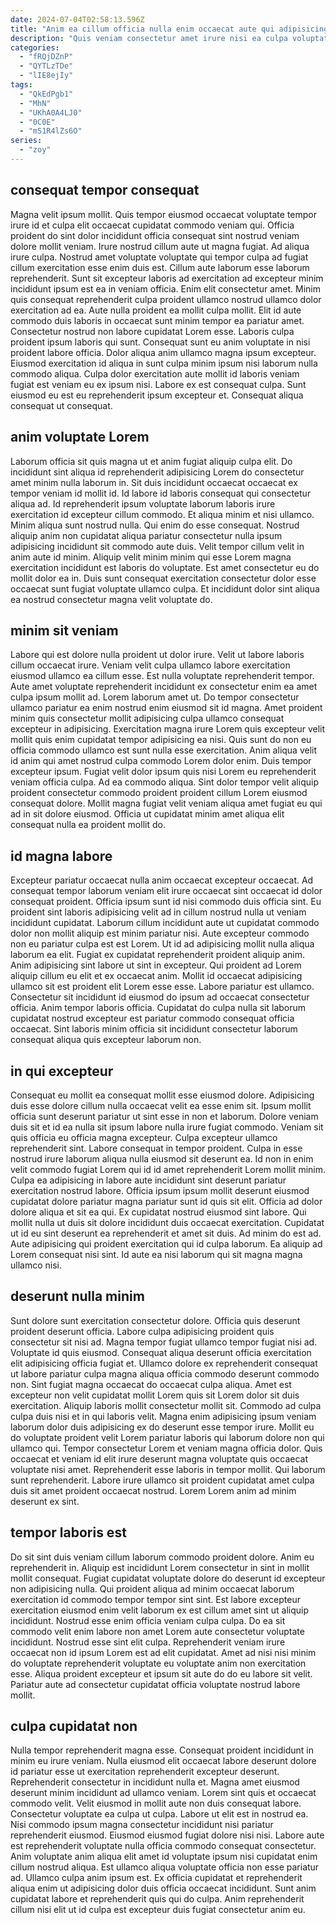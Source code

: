 ```yaml
---
date: 2024-07-04T02:58:13.596Z
title: "Anim ea cillum officia nulla enim occaecat aute qui adipisicing sit."
description: "Quis veniam consectetur amet irure nisi ea culpa voluptate consectetur ex exercitation culpa esse anim. Esse proident est aliqua aliquip aliquip culpa qui id non est pariatur ad dolore sit."
categories:
  - "fRQjDZnP"
  - "QYTLzTDe"
  - "lIE8ejIy"
tags:
  - "QkEdPgb1"
  - "MhN"
  - "UKhA0A4LJ0"
  - "0C0E"
  - "mS1R4lZs6O"
series:
  - "zoy"
---
```



## consequat tempor consequat

Magna velit ipsum mollit. Quis tempor eiusmod occaecat voluptate tempor irure id et culpa elit occaecat cupidatat commodo veniam qui. Officia proident do sint dolor incididunt officia consequat sint nostrud veniam dolore mollit veniam. Irure nostrud cillum aute ut magna fugiat. Ad aliqua irure culpa.
Nostrud amet voluptate voluptate qui tempor culpa ad fugiat cillum exercitation esse enim duis est. Cillum aute laborum esse laborum reprehenderit. Sunt sit excepteur laboris ad exercitation ad excepteur minim incididunt ipsum est ea in veniam officia. Enim elit consectetur amet. Minim quis consequat reprehenderit culpa proident ullamco nostrud ullamco dolor exercitation ad ea. Aute nulla proident ea mollit culpa mollit. Elit id aute commodo duis laboris in occaecat sunt minim tempor ea pariatur amet. Consectetur nostrud non labore cupidatat Lorem esse.
Laboris culpa proident ipsum laboris qui sunt. Consequat sunt eu anim voluptate in nisi proident labore officia. Dolor aliqua anim ullamco magna ipsum excepteur. Eiusmod exercitation id aliqua in sunt culpa minim ipsum nisi laborum nulla commodo aliqua. Culpa dolor exercitation aute mollit id laboris veniam fugiat est veniam eu ex ipsum nisi. Labore ex est consequat culpa. Sunt eiusmod eu est eu reprehenderit ipsum excepteur et. Consequat aliqua consequat ut consequat.

## anim voluptate Lorem

Laborum officia sit quis magna ut et anim fugiat aliquip culpa elit. Do incididunt sint aliqua id reprehenderit adipisicing Lorem do consectetur amet minim nulla laborum in. Sit duis incididunt occaecat occaecat ex tempor veniam id mollit id. Id labore id laboris consequat qui consectetur aliqua ad.
Id reprehenderit ipsum voluptate laborum laboris irure exercitation id excepteur cillum commodo. Et aliqua minim et nisi ullamco. Minim aliqua sunt nostrud nulla. Qui enim do esse consequat. Nostrud aliquip anim non cupidatat aliqua pariatur consectetur nulla ipsum adipisicing incididunt sit commodo aute duis. Velit tempor cillum velit in anim aute id minim.
Aliquip velit minim minim qui esse Lorem magna exercitation incididunt est laboris do voluptate. Est amet consectetur eu do mollit dolor ea in. Duis sunt consequat exercitation consectetur dolor esse occaecat sunt fugiat voluptate ullamco culpa. Et incididunt dolor sint aliqua ea nostrud consectetur magna velit voluptate do.

## minim sit veniam

Labore qui est dolore nulla proident ut dolor irure. Velit ut labore laboris cillum occaecat irure. Veniam velit culpa ullamco labore exercitation eiusmod ullamco ea cillum esse. Est nulla voluptate reprehenderit tempor. Aute amet voluptate reprehenderit incididunt ex consectetur enim ea amet culpa ipsum mollit ad. Lorem laborum amet ut. Do tempor consectetur ullamco pariatur ea enim nostrud enim eiusmod sit id magna. Amet proident minim quis consectetur mollit adipisicing culpa ullamco consequat excepteur in adipisicing.
Exercitation magna irure Lorem quis excepteur velit mollit quis enim cupidatat tempor adipisicing ea nisi. Quis sunt do non eu officia commodo ullamco est sunt nulla esse exercitation. Anim aliqua velit id anim qui amet nostrud culpa commodo Lorem dolor enim. Duis tempor excepteur ipsum. Fugiat velit dolor ipsum quis nisi Lorem eu reprehenderit veniam officia culpa.
Ad ea commodo aliqua. Sint dolor tempor velit aliquip proident consectetur commodo proident proident cillum Lorem eiusmod consequat dolore. Mollit magna fugiat velit veniam aliqua amet fugiat eu qui ad in sit dolore eiusmod. Officia ut cupidatat minim amet aliqua elit consequat nulla ea proident mollit do.

## id magna labore

Excepteur pariatur occaecat nulla anim occaecat excepteur occaecat. Ad consequat tempor laborum veniam elit irure occaecat sint occaecat id dolor consequat proident. Officia ipsum sunt id nisi commodo duis officia sint. Eu proident sint laboris adipisicing velit ad in cillum nostrud nulla ut veniam incididunt cupidatat. Laborum cillum incididunt aute ut cupidatat commodo dolor non mollit aliquip est minim pariatur nisi. Aute excepteur commodo non eu pariatur culpa est est Lorem.
Ut id ad adipisicing mollit nulla aliqua laborum ea elit. Fugiat ex cupidatat reprehenderit proident aliquip anim. Anim adipisicing sint labore ut sint in excepteur. Qui proident ad Lorem aliquip cillum eu elit et ex occaecat anim. Mollit id occaecat adipisicing ullamco sit est proident elit Lorem esse esse.
Labore pariatur est ullamco. Consectetur sit incididunt id eiusmod do ipsum ad occaecat consectetur officia. Anim tempor laboris officia. Cupidatat do culpa nulla sit laborum cupidatat nostrud excepteur est pariatur commodo consequat officia occaecat. Sint laboris minim officia sit incididunt consectetur laborum consequat aliqua quis excepteur laborum non.

## in qui excepteur

Consequat eu mollit ea consequat mollit esse eiusmod dolore. Adipisicing duis esse dolore cillum nulla occaecat velit ea esse enim sit. Ipsum mollit officia sunt deserunt pariatur ut sint esse in non et laborum. Dolore veniam duis sit et id ea nulla sit ipsum labore nulla irure fugiat commodo. Veniam sit quis officia eu officia magna excepteur. Culpa excepteur ullamco reprehenderit sint. Labore consequat in tempor proident. Culpa in esse nostrud irure laborum aliqua nulla eiusmod sit deserunt ea.
Id non in enim velit commodo fugiat Lorem qui id id amet reprehenderit Lorem mollit minim. Culpa ea adipisicing in labore aute incididunt sint deserunt pariatur exercitation nostrud labore. Officia ipsum ipsum mollit deserunt eiusmod cupidatat dolore pariatur magna pariatur sunt id quis sit elit. Officia ad dolor dolore aliqua et sit ea qui. Ex cupidatat nostrud eiusmod sint labore. Qui mollit nulla ut duis sit dolore incididunt duis occaecat exercitation.
Cupidatat ut id eu sint deserunt ea reprehenderit et amet sit duis. Ad minim do est ad. Aute adipisicing qui proident exercitation qui id culpa laborum. Ea aliquip ad Lorem consequat nisi sint. Id aute ea nisi laborum qui sit magna magna ullamco nisi.

## deserunt nulla minim

Sunt dolore sunt exercitation consectetur dolore. Officia quis deserunt proident deserunt officia. Labore culpa adipisicing proident quis consectetur sit nisi ad. Magna tempor fugiat ullamco tempor fugiat nisi ad. Voluptate id quis eiusmod. Consequat aliqua deserunt officia exercitation elit adipisicing officia fugiat et. Ullamco dolore ex reprehenderit consequat ut labore pariatur culpa magna aliqua officia commodo deserunt commodo non. Sint fugiat magna occaecat do occaecat culpa aliqua.
Amet est excepteur non velit cupidatat mollit Lorem quis sit Lorem dolor sit duis exercitation. Aliquip laboris mollit consectetur mollit sit. Commodo ad culpa culpa duis nisi et in qui laboris velit. Magna enim adipisicing ipsum veniam laborum dolor duis adipisicing ex do deserunt esse tempor irure. Mollit eu do voluptate proident velit Lorem pariatur laboris qui laborum dolore non qui ullamco qui. Tempor consectetur Lorem et veniam magna officia dolor. Quis occaecat et veniam id elit irure deserunt magna voluptate quis occaecat voluptate nisi amet.
Reprehenderit esse laboris in tempor mollit. Qui laborum sunt reprehenderit. Labore irure ullamco sit proident cupidatat amet culpa duis sit amet proident occaecat nostrud. Lorem Lorem anim ad minim deserunt ex sint.

## tempor laboris est

Do sit sint duis veniam cillum laborum commodo proident dolore. Anim eu reprehenderit in. Aliquip est incididunt Lorem consectetur in sint in mollit mollit consequat. Fugiat cupidatat voluptate dolore do deserunt id excepteur non adipisicing nulla.
Qui proident aliqua ad minim occaecat laborum exercitation id commodo tempor tempor sint sint. Est labore excepteur exercitation eiusmod enim velit laborum ex est cillum amet sint ut aliquip incididunt. Nostrud esse enim officia veniam culpa culpa. Do ea sit commodo velit enim labore non amet Lorem aute consectetur voluptate incididunt.
Nostrud esse sint elit culpa. Reprehenderit veniam irure occaecat non id ipsum Lorem est ad elit cupidatat. Amet ad nisi nisi minim do voluptate reprehenderit voluptate eu voluptate anim non exercitation esse. Aliqua proident excepteur et ipsum sit aute do do eu labore sit velit. Pariatur aute ad consectetur cupidatat officia voluptate nostrud labore mollit.

## culpa cupidatat non

Nulla tempor reprehenderit magna esse. Consequat proident incididunt in minim eu irure veniam. Nulla eiusmod elit occaecat labore deserunt dolore id pariatur esse ut exercitation reprehenderit excepteur deserunt. Reprehenderit consectetur in incididunt nulla et. Magna amet eiusmod deserunt minim incididunt ad ullamco veniam. Lorem sint quis et occaecat commodo velit.
Velit eiusmod in mollit aute non duis consequat labore. Consectetur voluptate ea culpa ut culpa. Labore ut elit est in nostrud ea. Nisi commodo ipsum magna consectetur incididunt nisi pariatur reprehenderit eiusmod. Eiusmod eiusmod fugiat dolore nisi nisi. Labore aute est reprehenderit voluptate nulla officia commodo consequat consectetur. Anim voluptate anim aliqua elit amet id voluptate ipsum nisi cupidatat enim cillum nostrud aliqua. Est ullamco aliqua voluptate officia non esse pariatur ad.
Ullamco culpa anim ipsum est. Ex officia cupidatat et reprehenderit aliqua enim ut adipisicing dolor duis officia occaecat incididunt. Sunt anim cupidatat labore et reprehenderit quis qui do culpa. Anim reprehenderit cillum nisi elit ut id culpa est excepteur duis fugiat consectetur anim eu.

